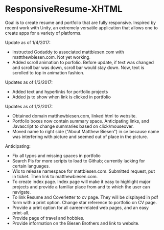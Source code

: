 # ResponsiveResume-XHTML
Goal is to create resume and portfolio that are fully responsive.  Inspired by recent work with Unity, an extremely versatile application that allows one to create apps for a variety of platforms.

Update as of 1/4/2017:
* Instructed Godaddy to associated mattbiesen.com with mattthewbiesen.com.  Not yet working.
* Added scroll animation to porfolio.  Before update, if text was changed and scroll bar was down, scroll bar would stay down.  Now, text is scrolled to top in animation fashion.

Updates as of 1/3/2017:
* Added text and hyperlinks for portfolio projects
* Added js to show when link is clicked in portfolio

Updates as of 1/2/2017:
* Obtained domain matthewbiesen.com, linked html to website.
* Portfolio boxes now contain summary space.  Anticipating links, and Javascript to change summaries based on click/mouseover.
* Moved name to right side ("About Matthew Biesen") in cv because name was interfering with picture and seemed out of place in the picture. 


Anticipating:
*  Fix all typos and missing spaces in portfolio
*  Search Pis for more scripts to load to Github; currently lacking for certain languages.
*  Wix to release namespace for mattbiesen.com.  Submitted request, put in ticket. Then link to matthewbiesen.com.
*  To create index page.  Index page will make it easy to highlight major projects and provide a familiar place from and to which the user can navigate.
*  To link Resume and Coverletter to cv page.  They will be displayed in pdf form with a print option. Change star reference to portfolio on CV page.
*  Provide a print option for all career-related web pages, and an easy print-all.
*  Provide page of travel and hobbies.
*  Provide information on the Biesen Brothers and link to website.
